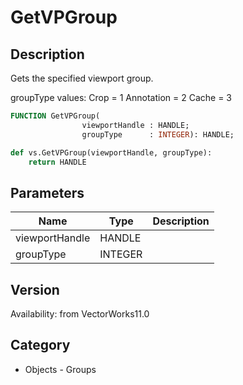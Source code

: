 # GetVPGroup

## Description
Gets the specified viewport group.

groupType values:
Crop = 1
Annotation = 2
Cache = 3

```pascal
FUNCTION GetVPGroup(
				viewportHandle : HANDLE;
				groupType      : INTEGER): HANDLE;
```

```python
def vs.GetVPGroup(viewportHandle, groupType):
    return HANDLE
```

## Parameters
|Name|Type|Description|
|---|---|---|
|viewportHandle|HANDLE|   |
|groupType|INTEGER|   |

## Version
Availability: from VectorWorks11.0

## Category
* Objects - Groups

